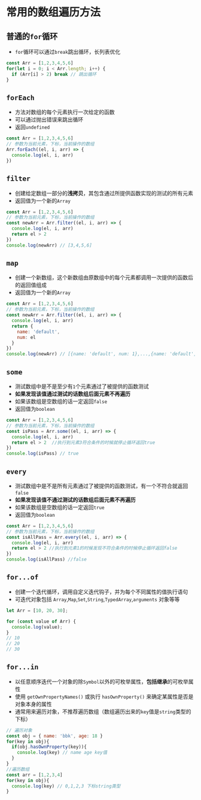# 常用的数组遍历方法

## 普通的`for`循环
* `for`循环可以通过`break`跳出循环，长列表优化
```js
const Arr = [1,2,3,4,5,6]
for(let i = 0; i < Arr.length; i++) {
  if (Arr[i] > 2) break // 跳出循环
}
```

## `forEach`
* 方法对数组的每个元素执行一次给定的函数
* 可以通过抛出错误来跳出循环
* 返回`undefined`
```js
const Arr = [1,2,3,4,5,6]
// 参数为当前元素，下标，当前操作的数组
Arr.forEach((el, i, arr) => {
  console.log(el, i, arr)
})
```

## `filter`
* 创建给定数组一部分的**浅拷贝**，其包含通过所提供函数实现的测试的所有元素
* 返回值为一个新的`Array`
```js
const Arr = [1,2,3,4,5,6]
// 参数为当前元素，下标，当前操作的数组
const newArr = Arr.filter((el, i, arr) => {
  console.log(el, i, arr)
  return el > 2  
})
console.log(newArr) // [3,4,5,6]
```

## `map`
* 创建一个新数组，这个新数组由原数组中的每个元素都调用一次提供的函数后的返回值组成
* 返回值为一个新的`Array`
```js
const Arr = [1,2,3,4,5,6]
// 参数为当前元素，下标，当前操作的数组
const newArr = Arr.filter((el, i, arr) => {
  console.log(el, i, arr)
  return {
    name: 'default',
    num: el
  }  
})
console.log(newArr) // [{name: 'default', num: 1},...,{name: 'default', num: 6}]
```

## `some`
* 测试数组中是不是至少有`1`个元素通过了被提供的函数测试
* **如果发现该值通过测试的话数组后面元素不再遍历**
* 如果该数组是空数组的话一定返回`false`
* 返回值为`boolean`
```js
const Arr = [1,2,3,4,5,6]
// 参数为当前元素，下标，当前操作的数组
const isPass = Arr.some((el, i, arr) => {
  console.log(el, i, arr)
  return el > 2  //执行到元素3符合条件的时候就停止循环返回true
})
console.log(isPass) // true
```

## `every`
* 测试数组中是不是所有元素通过了被提供的函数测试，有一个不符合就返回`false`
* **如果发现该值不通过测试的话数组后面元素不再遍历**
* 如果该数组是空数组的话一定返回`true`
* 返回值为`boolean`
```js
const Arr = [1,2,3,4,5,6]
// 参数为当前元素，下标，当前操作的数组
const isAllPass = Arr.every((el, i, arr) => {
  console.log(el, i, arr)
  return el > 2 //执行到元素1的时候发现不符合条件的时候停止循环返回false
})
console.log(isAllPass) //false
```

## `for...of`
* 创建一个迭代循环，调用自定义迭代钩子，并为每个不同属性的值执行语句
* 可迭代对象包括 `Array`,`Map`,`Set`,`String`,`TypedArray`,`arguments` 对象等等
```js
let Arr = [10, 20, 30];

for (const value of Arr) {
  console.log(value);
}
// 10
// 20
// 30
```

## `for...in`
* 以任意顺序迭代一个对象的除`Symbol`以外的可枚举属性，**包括继承**的可枚举属性
* 使用 `getOwnPropertyNames()` 或执行 `hasOwnProperty()` 来确定某属性是否是对象本身的属性
* 通常用来遍历对象，不推荐遍历数组（数组遍历出来的`key`值是`string`类型的下标）
```js
// 遍历对象
const obj = { name: 'bbk', age: 18 }
for(key in obj){
  if(obj.hasOwnProperty(key)){
    console.log(key) // name age key值
  }
}
//遍历数组
const arr = [1,2,3,4]
for(key in obj){
  console.log(key) // 0,1,2,3 下标string类型
}
```
